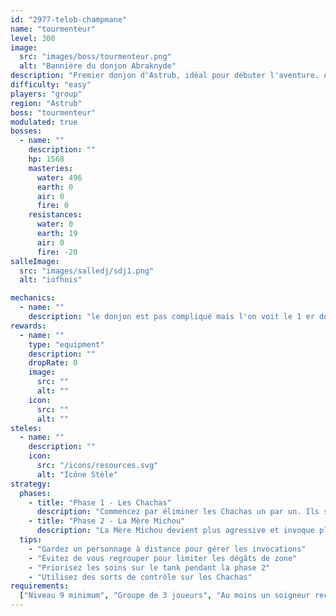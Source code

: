 ```yaml
---
id: "2977-telob-champmane"
name: "tourmenteur"
level: 300
image:
  src: "images/boss/tourmenteur.png"
  alt: "Bannière du donjon Abraknyde"
description: "Premier donjon d'Astrub, idéal pour débuter l'aventure. Affrontez des Chachas et leur maîtresse dans une maison envahie par les félins."
difficulty: "easy"
players: "group"
region: "Astrub"
boss: "tourmenteur"
modulated: true
bosses:
  - name: ""
    description: ""
    hp: 1568
    masteries:
      water: 496
      earth: 0
      air: 0
      fire: 0
    resistances:
      water: 0
      earth: 19
      air: 0
      fire: -20
salleImage:
  src: "images/salledj/sdj1.png"
  alt: "iofhois"

mechanics:
  - name: ""
    description: "le donjon est pas compliqué mais l'on voit le 1 er donjon avec une petite mécanique elle gagne 30 % de réduction de dégats de face et de coté  et 30 % de dégats infligé si on la tape dans le dos donc mettez lui un maximum de dégâts feu de dos et elle disparaitras "
rewards:
  - name: ""
    type: "equipment"
    description: ""
    dropRate: 0
    image:
      src: ""
      alt: ""
    icon:
      src: ""
      alt: ""
steles:
  - name: ""
    description: ""
    icon:
      src: "/icons/resources.svg"
      alt: "Icône Stèle"
strategy:
  phases:
    - title: "Phase 1 - Les Chachas"
      description: "Commencez par éliminer les Chachas un par un. Ils sont faibles individuellement mais peuvent être dangereux en groupe. Concentrez vos attaques sur un seul Chacha à la fois."
    - title: "Phase 2 - La Mère Michou"
      description: "La Mère Michou devient plus agressive et invoque plus fréquemment des Chachas. Elle utilise des attaques de zone qui peuvent étourdir. Gardez vos distances et éliminez les Chachas invoqués rapidement."
  tips:
    - "Gardez un personnage à distance pour gérer les invocations"
    - "Évitez de vous regrouper pour limiter les dégâts de zone"
    - "Priorisez les soins sur le tank pendant la phase 2"
    - "Utilisez des sorts de contrôle sur les Chachas"
requirements:
  ["Niveau 9 minimum", "Groupe de 3 joueurs", "Au moins un soigneur recommandé"]
---
```

